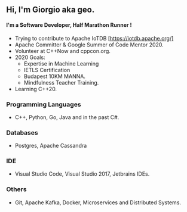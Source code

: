 ## Hi, I'm Giorgio aka geo.
#### I'm a Software Developer, Half Marathon Runner !

- Trying to contribute to Apache IoTDB [https://iotdb.apache.org/]
- Apache Committer & Google Summer of Code Mentor 2020.
- Volunteer at C++Now and cppcon.org.
- 2020 Goals:
    - Expertise in Machine Learning
    - IETLS Certification
    - Budapest 10KM MANNA.
    - Mindfulness Teacher Training.
- Learning C++20.


### Programming Languages
- C++, Python, Go, Java and in the past C#.
### Databases
- Postgres, Apache Cassandra
### IDE
- Visual Studio Code, Visual Studio 2017, Jetbrains IDEs.
### Others
- Git, Apache Kafka, Docker, Microservices and Distributed Systems.
